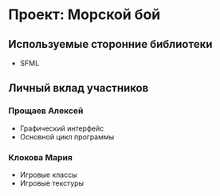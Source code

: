# Проект: Морской бой
## Используемые сторонние библиотеки
- SFML
## Личный вклад участников
### Прощаев Алексей
- Графический интерфейс
- Основной цикл программы
### Клокова Мария
- Игровые классы
- Игровые текстуры

